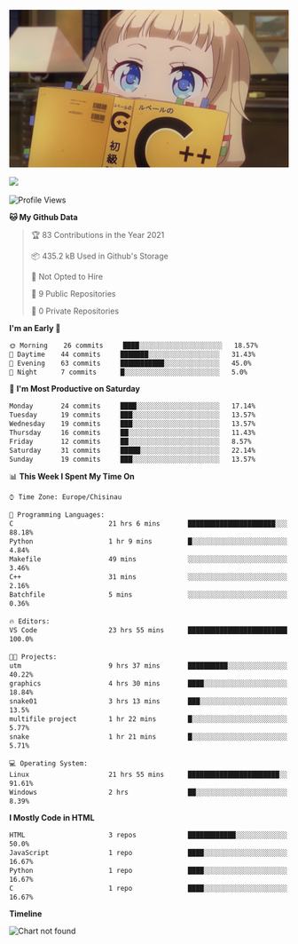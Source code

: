 ![](./Sakura_Nene_CPP.jpg)

![](https://www.codewars.com/users/Catalinhimself/badges/micro)

<!--START_SECTION:waka-->
![Profile Views](http://img.shields.io/badge/Profile%20Views-8-blue)

**🐱 My Github Data** 

> 🏆 83 Contributions in the Year 2021
 > 
> 📦 435.2 kB Used in Github's Storage 
 > 
> 🚫 Not Opted to Hire
 > 
> 📜 9 Public Repositories 
 > 
> 🔑 0 Private Repositories  
 > 
**I'm an Early 🐤** 

```text
🌞 Morning    26 commits     ████░░░░░░░░░░░░░░░░░░░░░   18.57% 
🌆 Daytime    44 commits     ███████░░░░░░░░░░░░░░░░░░   31.43% 
🌃 Evening    63 commits     ███████████░░░░░░░░░░░░░░   45.0% 
🌙 Night      7 commits      █░░░░░░░░░░░░░░░░░░░░░░░░   5.0%

```
📅 **I'm Most Productive on Saturday** 

```text
Monday       24 commits     ████░░░░░░░░░░░░░░░░░░░░░   17.14% 
Tuesday      19 commits     ███░░░░░░░░░░░░░░░░░░░░░░   13.57% 
Wednesday    19 commits     ███░░░░░░░░░░░░░░░░░░░░░░   13.57% 
Thursday     16 commits     ██░░░░░░░░░░░░░░░░░░░░░░░   11.43% 
Friday       12 commits     ██░░░░░░░░░░░░░░░░░░░░░░░   8.57% 
Saturday     31 commits     █████░░░░░░░░░░░░░░░░░░░░   22.14% 
Sunday       19 commits     ███░░░░░░░░░░░░░░░░░░░░░░   13.57%

```


📊 **This Week I Spent My Time On** 

```text
⌚︎ Time Zone: Europe/Chisinau

💬 Programming Languages: 
C                        21 hrs 6 mins       ██████████████████████░░░   88.18% 
Python                   1 hr 9 mins         █░░░░░░░░░░░░░░░░░░░░░░░░   4.84% 
Makefile                 49 mins             ░░░░░░░░░░░░░░░░░░░░░░░░░   3.46% 
C++                      31 mins             ░░░░░░░░░░░░░░░░░░░░░░░░░   2.16% 
Batchfile                5 mins              ░░░░░░░░░░░░░░░░░░░░░░░░░   0.36%

🔥 Editors: 
VS Code                  23 hrs 55 mins      █████████████████████████   100.0%

🐱‍💻 Projects: 
utm                      9 hrs 37 mins       ██████████░░░░░░░░░░░░░░░   40.22% 
graphics                 4 hrs 30 mins       ████░░░░░░░░░░░░░░░░░░░░░   18.84% 
snake01                  3 hrs 13 mins       ███░░░░░░░░░░░░░░░░░░░░░░   13.5% 
multifile project        1 hr 22 mins        █░░░░░░░░░░░░░░░░░░░░░░░░   5.77% 
snake                    1 hr 21 mins        █░░░░░░░░░░░░░░░░░░░░░░░░   5.71%

💻 Operating System: 
Linux                    21 hrs 55 mins      ███████████████████████░░   91.61% 
Windows                  2 hrs               ██░░░░░░░░░░░░░░░░░░░░░░░   8.39%

```

**I Mostly Code in HTML** 

```text
HTML                     3 repos             ████████████░░░░░░░░░░░░░   50.0% 
JavaScript               1 repo              ████░░░░░░░░░░░░░░░░░░░░░   16.67% 
Python                   1 repo              ████░░░░░░░░░░░░░░░░░░░░░   16.67% 
C                        1 repo              ████░░░░░░░░░░░░░░░░░░░░░   16.67%

```


**Timeline**

![Chart not found](https://raw.githubusercontent.com/Catalinhimself/Catalinhimself/main/charts/bar_graph.png) 


<!--END_SECTION:waka-->
